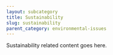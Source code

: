 ```yaml
---
layout: subcategory
title: Sustainability
slug: sustainability
parent_category: environmental-issues
---
```


Sustainability related content goes here.
